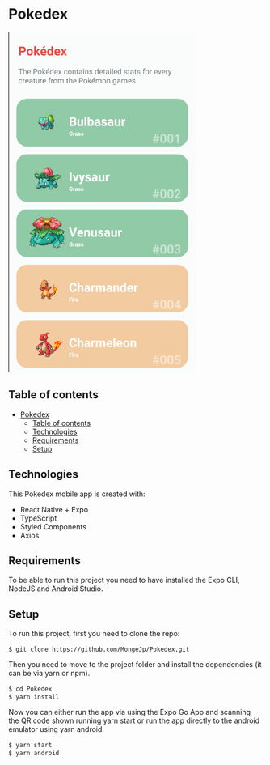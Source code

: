 # Pokedex

![title](pokedex.png)

## Table of contents

- [Pokedex](#pokedex)
  - [Table of contents](#table-of-contents)
  - [Technologies](#technologies)
  - [Requirements](#requirements)
  - [Setup](#setup)

## Technologies

This Pokedex mobile app is created with:

- React Native + Expo
- TypeScript
- Styled Components
- Axios

## Requirements

To be able to run this project you need to have installed the Expo CLI, NodeJS and Android Studio.

## Setup

To run this project, first you need to clone the repo:

```
$ git clone https://github.com/MongeJp/Pokedex.git
```

Then you need to move to the project folder and install the dependencies (it can be via yarn or npm).

```
$ cd Pokedex
$ yarn install
```

Now you can either run the app via using the Expo Go App and scanning the QR code shown running yarn start or run the app directly to the android emulator using yarn android.

```
$ yarn start
$ yarn android
```

